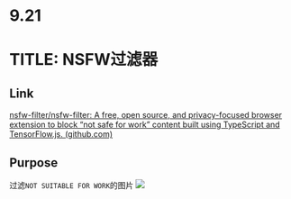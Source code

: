 # 9.21

# TITLE: NSFW过滤器
## Link
[nsfw-filter/nsfw-filter: A free, open source, and privacy-focused browser extension to block “not safe for work” content built using TypeScript and TensorFlow.js. (github.com)](https://github.com/nsfw-filter/nsfw-filter)
## Purpose
过滤`NOT SUITABLE FOR WORK`的图片
![](https://thumbor.follow.is/unsafe/fit-in/700x0/https%3A%2F%2Fcdnv2.ruguoapp.com%2FFgMbUDuQtmO35ha2KrTLD_hwecC5v3.png)